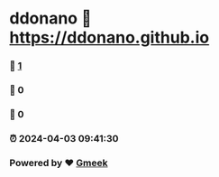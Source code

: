 # ddonano :link: https://ddonano.github.io 
### :page_facing_up: [1](https://ddonano.github.io/tag.html) 
### :speech_balloon: 0 
### :hibiscus: 0 
### :alarm_clock: 2024-04-03 09:41:30 
### Powered by :heart: [Gmeek](https://github.com/Meekdai/Gmeek)
